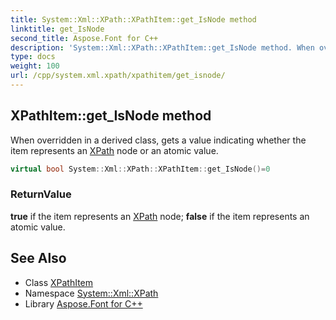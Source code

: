 ```yaml
---
title: System::Xml::XPath::XPathItem::get_IsNode method
linktitle: get_IsNode
second_title: Aspose.Font for C++
description: 'System::Xml::XPath::XPathItem::get_IsNode method. When overridden in a derived class, gets a value indicating whether the item represents an XPath node or an atomic value in C++.'
type: docs
weight: 100
url: /cpp/system.xml.xpath/xpathitem/get_isnode/
---
```

## XPathItem::get_IsNode method


When overridden in a derived class, gets a value indicating whether the item represents an [XPath](../../) node or an atomic value.

```cpp
virtual bool System::Xml::XPath::XPathItem::get_IsNode()=0
```


### ReturnValue

**true** if the item represents an [XPath](../../) node; **false** if the item represents an atomic value.

## See Also

* Class [XPathItem](../)
* Namespace [System::Xml::XPath](../../)
* Library [Aspose.Font for C++](../../../)

